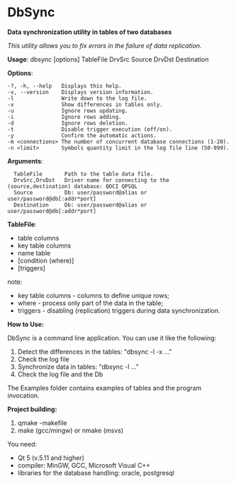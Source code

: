 # DbSync

**Data synchronization utility in tables of two databases**

*This utility allows you to fix errors in the failure of data replication.*

**Usage**: dbsync [options] TableFile DrvSrc Source DrvDst Destination

**Options**:

    -?, -h, --help   Displays this help.
    -v, --version    Displays version information.
    -l               Write down to the log file.
    -x               Show differences in tables only.
    -u               Ignore rows updating.
    -i               Ignore rows adding.
    -d               Ignore rows deletion.
    -t               Disable trigger execution (off/on).
    -y               Confirm the automatic actions.
    -m <connections> The number of concurrent database connections (1-20).
    -n <limit>       Symbols quantity limit in the log file line (50-999).

**Arguments**:

      TableFile       Path to the table data file.
      DrvSrc,DrvDst   Driver name for connecting to the (source,destination) database: QOCI QPSQL
      Source          Db: user/password@alias or user/password@db[:addr*port]
      Destination     Db: user/password@alias or user/password@db[:addr*port]

**TableFile**:
- table columns
- key table columns
- name table
- [condition (where)]
- [triggers]

note:
- key table columns - columns to define unique rows;
- where - process only part of the data in the table;
- triggers - disabling (replication) triggers during data synchronization.
  
**How to Use:**

DbSync is a command line application. You can use it like the following:

1. Detect the differences in the tables: "dbsync -l -x ..."
2. Check the log file
3. Synchronize data in tables: "dbsync -l ..."
4. Check the log file and the Db

The Examples folder contains examples of tables and the program invocation.

**Project building:**
1. qmake -makefile
2. make (gcc/mingw) or nmake (msvs)

You need:
- Qt 5 (v.5.11 and higher)
- compiler: MinGW, GCC, Microsoft Visual C++
- libraries for the database handling: oracle, postgresql
